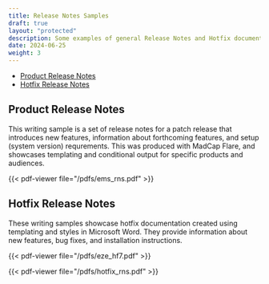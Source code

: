 ```yaml
---
title: Release Notes Samples
draft: true
layout: "protected"
description: Some examples of general Release Notes and Hotfix documentation.
date: 2024-06-25
weight: 3
---
```


- [Product Release Notes](#product-release-notes)
- [Hotfix Release Notes](#hotfix-release-notes)


## Product Release Notes
This writing sample is a set of release notes for a patch release that introduces new features, information about forthcoming features, and setup (system version) requrements. This was produced with MadCap Flare, and showcases templating and conditional output for specific products and audiences. 

{{< pdf-viewer file="/pdfs/ems_rns.pdf" >}}


## Hotfix Release Notes
These writing samples showcase hotfix documentation created using templating and styles in Microsoft Word. They provide information about new features, bug fixes, and installation instructions.

{{< pdf-viewer file="/pdfs/eze_hf7.pdf" >}}

{{< pdf-viewer file="/pdfs/hotfix_rns.pdf" >}}
